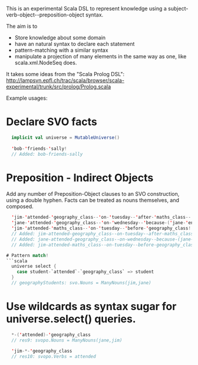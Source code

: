 
This is an experimental Scala DSL to represent knowledge using a subject-verb-object--preposition-object syntax.  

The aim is to 
* Store knowledge about some domain
* have an natural syntax to declare each statement
* pattern-matching with a similar syntax
* manipulate a projection of many elements in the same way as one, like scala.xml.NodeSeq does.

It takes some ideas from the "Scala Prolog DSL": http://lampsvn.epfl.ch/trac/scala/browser/scala-experimental/trunk/src/prolog/Prolog.scala

Example usages:

# Declare SVO facts
```scala
  implicit val universe = MutableUniverse()
  
  'bob-'friends-'sally!
  // Added: bob-friends-sally
```

# Preposition - Indirect Objects
Add any number of Preposition-Object clauses to an SVO construction, using a double hyphen. Facts can be treated as nouns themselves, and composed.
```scala
  'jim-'attended-'geography_class--'on-'tuesday--'after-'maths_class--'because-('jim-'enrolled-'geography_class)!
  'jane-'attended-'geography_class--'on-'wednesday--'because-('jane-'enjoys-'geography_class)!
  'jim-'attended-'maths_class--'on-'tuesday--'before-'geography_class!
  // Added: jim-attended-geography_class--on-tuesday--after-maths_class--because-(jim-enrolled-geography_class)
  // Added: jane-attended-geography_class--on-wednesday--because-(jane-enjoys-geography_class)
  // Added: jim-attended-maths_class--on-tuesday--before-geography_class

# Pattern match!
```scala
  universe select {
    case student-`attended`-`geography_class` => student
  }
  // geographyStudents: svo.Nouns = ManyNouns(jim,jane)
```

# Use wildcards as syntax sugar for universe.select() queries.
```scala
  *-('attended)-'geography_class
  // res9: svopo.Nouns = ManyNouns(jane,jim)
  
  'jim-*-'geography_class
  // res10: svopo.Verbs = attended
  

```
